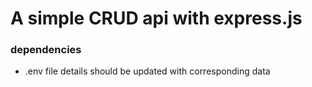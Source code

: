 # A simple CRUD api with express.js

### dependencies
* .env file details should be updated with corresponding data
